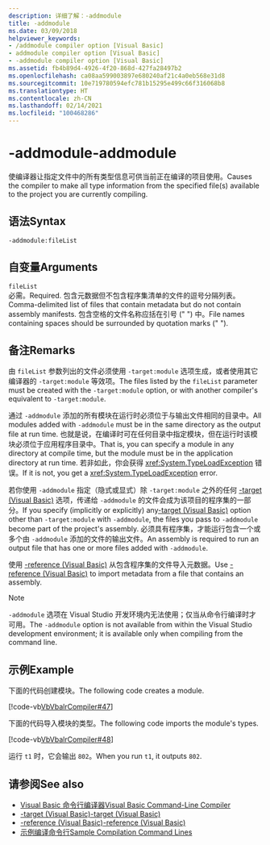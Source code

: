 ```yaml
---
description: 详细了解：-addmodule
title: -addmodule
ms.date: 03/09/2018
helpviewer_keywords:
- /addmodule compiler option [Visual Basic]
- addmodule compiler option [Visual Basic]
- -addmodule compiler option [Visual Basic]
ms.assetid: fb4b89d4-4926-4f20-868d-427fa28497b2
ms.openlocfilehash: ca08aa599003897e680240af21c4a0eb568e31d8
ms.sourcegitcommit: 10e719780594efc781b15295e499c66f316068b8
ms.translationtype: HT
ms.contentlocale: zh-CN
ms.lasthandoff: 02/14/2021
ms.locfileid: "100468286"
---
```

# <a name="-addmodule"></a><span data-ttu-id="0aeed-103">-addmodule</span><span class="sxs-lookup"><span data-stu-id="0aeed-103">-addmodule</span></span>

<span data-ttu-id="0aeed-104">使编译器让指定文件中的所有类型信息可供当前正在编译的项目使用。</span><span class="sxs-lookup"><span data-stu-id="0aeed-104">Causes the compiler to make all type information from the specified file(s) available to the project you are currently compiling.</span></span>  
  
## <a name="syntax"></a><span data-ttu-id="0aeed-105">语法</span><span class="sxs-lookup"><span data-stu-id="0aeed-105">Syntax</span></span>  
  
```console  
-addmodule:fileList  
```  
  
## <a name="arguments"></a><span data-ttu-id="0aeed-106">自变量</span><span class="sxs-lookup"><span data-stu-id="0aeed-106">Arguments</span></span>  

 `fileList`  
 <span data-ttu-id="0aeed-107">必需。</span><span class="sxs-lookup"><span data-stu-id="0aeed-107">Required.</span></span> <span data-ttu-id="0aeed-108">包含元数据但不包含程序集清单的文件的逗号分隔列表。</span><span class="sxs-lookup"><span data-stu-id="0aeed-108">Comma-delimited list of files that contain metadata but do not contain assembly manifests.</span></span> <span data-ttu-id="0aeed-109">包含空格的文件名称应括在引号 (" ") 中。</span><span class="sxs-lookup"><span data-stu-id="0aeed-109">File names containing spaces should be surrounded by quotation marks (" ").</span></span>  
  
## <a name="remarks"></a><span data-ttu-id="0aeed-110">备注</span><span class="sxs-lookup"><span data-stu-id="0aeed-110">Remarks</span></span>  

 <span data-ttu-id="0aeed-111">由 `fileList` 参数列出的文件必须使用 `-target:module` 选项生成，或者使用其它编译器的 `-target:module` 等效项。</span><span class="sxs-lookup"><span data-stu-id="0aeed-111">The files listed by the `fileList` parameter must be created with the `-target:module` option, or with another compiler's equivalent to `-target:module`.</span></span>  
  
 <span data-ttu-id="0aeed-112">通过 `-addmodule` 添加的所有模块在运行时必须位于与输出文件相同的目录中。</span><span class="sxs-lookup"><span data-stu-id="0aeed-112">All modules added with `-addmodule` must be in the same directory as the output file at run time.</span></span> <span data-ttu-id="0aeed-113">也就是说，在编译时可在任何目录中指定模块，但在运行时该模块必须位于应用程序目录中。</span><span class="sxs-lookup"><span data-stu-id="0aeed-113">That is, you can specify a module in any directory at compile time, but the module must be in the application directory at run time.</span></span> <span data-ttu-id="0aeed-114">若非如此，你会获得 <xref:System.TypeLoadException> 错误。</span><span class="sxs-lookup"><span data-stu-id="0aeed-114">If it is not, you get a <xref:System.TypeLoadException> error.</span></span>  
  
 <span data-ttu-id="0aeed-115">若你使用 `-addmodule` 指定（隐式或显式）除 `-target:module` 之外的任何 [-target (Visual Basic)](target.md) 选项，传递给 `-addmodule` 的文件会成为该项目的程序集的一部分。</span><span class="sxs-lookup"><span data-stu-id="0aeed-115">If you specify (implicitly or explicitly) any[-target (Visual Basic)](target.md) option other than `-target:module` with `-addmodule`, the files you pass to `-addmodule` become part of the project's assembly.</span></span> <span data-ttu-id="0aeed-116">必须具有程序集，才能运行包含一个或多个由 `-addmodule` 添加的文件的输出文件。</span><span class="sxs-lookup"><span data-stu-id="0aeed-116">An assembly is required to run an output file that has one or more files added with `-addmodule`.</span></span>  
  
 <span data-ttu-id="0aeed-117">使用 [-reference (Visual Basic)](reference.md) 从包含程序集的文件导入元数据。</span><span class="sxs-lookup"><span data-stu-id="0aeed-117">Use [-reference (Visual Basic)](reference.md) to import metadata from a file that contains an assembly.</span></span>  
  
> [!NOTE]
> <span data-ttu-id="0aeed-118">`-addmodule` 选项在 Visual Studio 开发环境内无法使用；仅当从命令行编译时才可用。</span><span class="sxs-lookup"><span data-stu-id="0aeed-118">The `-addmodule` option is not available from within the Visual Studio development environment; it is available only when compiling from the command line.</span></span>  
  
## <a name="example"></a><span data-ttu-id="0aeed-119">示例</span><span class="sxs-lookup"><span data-stu-id="0aeed-119">Example</span></span>  

 <span data-ttu-id="0aeed-120">下面的代码创建模块。</span><span class="sxs-lookup"><span data-stu-id="0aeed-120">The following code creates a module.</span></span>  
  
 [!code-vb[VbVbalrCompiler#47](~/samples/snippets/visualbasic/VS_Snippets_VBCSharp/VbVbalrCompiler/VB/OptionStrictOff.vb#47)]  
  
 <span data-ttu-id="0aeed-121">下面的代码导入模块的类型。</span><span class="sxs-lookup"><span data-stu-id="0aeed-121">The following code imports the module's types.</span></span>  
  
 [!code-vb[VbVbalrCompiler#48](~/samples/snippets/visualbasic/VS_Snippets_VBCSharp/VbVbalrCompiler/VB/OptionStrictOff.vb#48)]  
  
 <span data-ttu-id="0aeed-122">运行 `t1` 时，它会输出 `802`。</span><span class="sxs-lookup"><span data-stu-id="0aeed-122">When you run `t1`, it outputs `802`.</span></span>  
  
## <a name="see-also"></a><span data-ttu-id="0aeed-123">请参阅</span><span class="sxs-lookup"><span data-stu-id="0aeed-123">See also</span></span>

- [<span data-ttu-id="0aeed-124">Visual Basic 命令行编译器</span><span class="sxs-lookup"><span data-stu-id="0aeed-124">Visual Basic Command-Line Compiler</span></span>](index.md)
- [<span data-ttu-id="0aeed-125">-target (Visual Basic)</span><span class="sxs-lookup"><span data-stu-id="0aeed-125">-target (Visual Basic)</span></span>](target.md)
- [<span data-ttu-id="0aeed-126">-reference (Visual Basic)</span><span class="sxs-lookup"><span data-stu-id="0aeed-126">-reference (Visual Basic)</span></span>](reference.md)
- [<span data-ttu-id="0aeed-127">示例编译命令行</span><span class="sxs-lookup"><span data-stu-id="0aeed-127">Sample Compilation Command Lines</span></span>](sample-compilation-command-lines.md)
